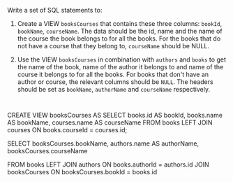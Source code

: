 Write a set of SQL statements to:

1. Create a VIEW `booksCourses` that contains these three columns: `bookId`, `bookName`, `courseName`. The data should be the id, name and the name of the course the book belongs to for all the books. For the books that do not have a course that they belong to, `courseName` should be NULL.

2. Use the VIEW `booksCourses` in combination with `authors` and `books` to get the name of the book, name of the author it belongs to and name of the course it belongs to for all the books. For books that don't have an author or course, the relevant columns should be `NULL`. The headers should be set as `bookName`, `authorName` and `courseName` respectively.



<codeblock language="sql" dbName="students2-v3.db" type="exercise" checkForViews="booksCourses" testMode="fixedInput">
<code>

</code>

<solution>
CREATE VIEW booksCourses AS
SELECT books.id AS bookId,
       books.name AS bookName,
       courses.name AS courseName
FROM   books LEFT JOIN courses
ON     books.courseId = courses.id;

SELECT booksCourses.bookName,
       authors.name AS authorName,
       booksCourses.courseName

FROM   books 
       LEFT JOIN authors ON books.authorId = authors.id
       JOIN      booksCourses ON booksCourses.bookId = books.id
</solution>
</codeblock>